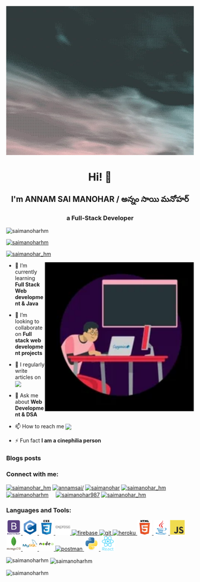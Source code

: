 <img src="start.webp" width = "1000" height = "400">
<h1 align="center">Hi! 👋</h1>
<h2 align="center">I'm ANNAM SAI MANOHAR / అన్నం సాయి మనోహర్</h2>
<h3 align="center">a Full-Stack Developer</h3>

<p align="left"> <img src="https://komarev.com/ghpvc/?username=saimanoharhm&label=Profile%20views&color=0e75b6&style=flat" alt="saimanoharhm" /> </p>

<p align="left"> <a href="https://github.com/ryo-ma/github-profile-trophy"><img src="https://github-profile-trophy.vercel.app/?username=saimanoharhm" alt="saimanoharhm" /></a> </p>

<p align="left"> <a href="https://twitter.com/saimanohar_hm" target="blank"><img src="https://img.shields.io/twitter/follow/saimanohar_hm?logo=twitter&style=for-the-badge" alt="saimanohar_hm" /></a> </p>

<img align="right" alt="Coding" width="400" src="coding.webp">

- 🌱 I’m currently learning **Full Stack Web development & Java**

- 👯 I’m looking to collaborate on **Full stack web development projects**

- 📝 I regularly write articles on <a href="https://hashnode.com/@saimanoharhm"><img src="https://img.shields.io/badge/hashnode-%27D1203.svg?&style=for-the-badge&logo=hashnode&logoColor=blue" align="center"/></a>&nbsp;&nbsp;&nbsp;&nbsp;

- 💬 Ask me about **Web Development & DSA**

- 📫 How to reach me  **<a href="mailto:saimanohar987@gmail.com?subject=Hello%20Annam Sai Manohar,%20From%20Github"><img src="https://img.shields.io/badge/gmail-%23D14836.svg?&style=for-the-badge&logo=gmail&logoColor=white" align="center"/></a>&nbsp;&nbsp;&nbsp;&nbsp;**

- ⚡ Fun fact **I am a cinephilia person**

### Blogs posts
<!-- BLOG-POST-LIST:START -->
<!-- BLOG-POST-LIST:END -->

<h3 align="left">Connect with me:</h3>
<p align="left">
<a href="https://twitter.com/saimanohar_hm" target="blank"><img align="center" src="https://raw.githubusercontent.com/rahuldkjain/github-profile-readme-generator/master/src/images/icons/Social/twitter.svg" alt="saimanohar_hm" height="30" width="40" /></a>
<a href="https://linkedin.com/in/annamsai/" target="blank"><img align="center" src="https://raw.githubusercontent.com/rahuldkjain/github-profile-readme-generator/master/src/images/icons/Social/linked-in-alt.svg" alt="annamsai/" height="30" width="40" /></a>
<a href="https://stackoverflow.com/users/saimanohar" target="blank"><img align="center" src="https://raw.githubusercontent.com/rahuldkjain/github-profile-readme-generator/master/src/images/icons/Social/stack-overflow.svg" alt="saimanohar" height="30" width="40" /></a>
<a href="https://instagram.com/saimanohar_hm" target="blank"><img align="center" src="https://raw.githubusercontent.com/rahuldkjain/github-profile-readme-generator/master/src/images/icons/Social/instagram.svg" alt="saimanohar_hm" height="30" width="40" /></a>
<a href="https://hashnode.com/@saimanoharhm" target="blank"><img src="https://img.shields.io/badge/hashnode-%27D1203.svg?&style=for-the-badge&logo=hashnode&logoColor=blue" align="center" alt="saimanoharhm"/></a>&nbsp;&nbsp;&nbsp;&nbsp;
<a href="https://www.hackerrank.com/saimanohar987" target="blank"><img align="center" src="https://raw.githubusercontent.com/rahuldkjain/github-profile-readme-generator/master/src/images/icons/Social/hackerrank.svg" alt="saimanohar987" height="30" width="40" /></a>
<a href="https://www.leetcode.com/saimanohar_hm" target="blank"><img align="center" src="https://raw.githubusercontent.com/rahuldkjain/github-profile-readme-generator/master/src/images/icons/Social/leet-code.svg" alt="saimanohar_hm" height="30" width="40" /></a>
</p>

<h3 align="left">Languages and Tools:</h3>
<p align="left"> <a href="https://getbootstrap.com" target="_blank"> <img src="https://raw.githubusercontent.com/devicons/devicon/master/icons/bootstrap/bootstrap-plain-wordmark.svg" alt="bootstrap" width="40" height="40"/> </a> <a href="https://www.cprogramming.com/" target="_blank"> <img src="https://raw.githubusercontent.com/devicons/devicon/master/icons/c/c-original.svg" alt="c" width="40" height="40"/> </a> <a href="https://www.w3schools.com/css/" target="_blank"> <img src="https://raw.githubusercontent.com/devicons/devicon/master/icons/css3/css3-original-wordmark.svg" alt="css3" width="40" height="40"/> </a> <a href="https://expressjs.com" target="_blank"> <img src="https://raw.githubusercontent.com/devicons/devicon/master/icons/express/express-original-wordmark.svg" alt="express" width="40" height="40"/> </a> <a href="https://firebase.google.com/" target="_blank"> <img src="https://www.vectorlogo.zone/logos/firebase/firebase-icon.svg" alt="firebase" width="40" height="40"/> </a> <a href="https://git-scm.com/" target="_blank"> <img src="https://www.vectorlogo.zone/logos/git-scm/git-scm-icon.svg" alt="git" width="40" height="40"/> </a> <a href="https://heroku.com" target="_blank"> <img src="https://www.vectorlogo.zone/logos/heroku/heroku-icon.svg" alt="heroku" width="40" height="40"/> </a> <a href="https://www.w3.org/html/" target="_blank"> <img src="https://raw.githubusercontent.com/devicons/devicon/master/icons/html5/html5-original-wordmark.svg" alt="html5" width="40" height="40"/> </a> <a href="https://www.java.com" target="_blank"> <img src="https://raw.githubusercontent.com/devicons/devicon/master/icons/java/java-original.svg" alt="java" width="40" height="40"/> </a> <a href="https://developer.mozilla.org/en-US/docs/Web/JavaScript" target="_blank"> <img src="https://raw.githubusercontent.com/devicons/devicon/master/icons/javascript/javascript-original.svg" alt="javascript" width="40" height="40"/> </a> <a href="https://www.mongodb.com/" target="_blank"> <img src="https://raw.githubusercontent.com/devicons/devicon/master/icons/mongodb/mongodb-original-wordmark.svg" alt="mongodb" width="40" height="40"/> </a> <a href="https://www.mysql.com/" target="_blank"> <img src="https://raw.githubusercontent.com/devicons/devicon/master/icons/mysql/mysql-original-wordmark.svg" alt="mysql" width="40" height="40"/> </a> <a href="https://nodejs.org" target="_blank"> <img src="https://raw.githubusercontent.com/devicons/devicon/master/icons/nodejs/nodejs-original-wordmark.svg" alt="nodejs" width="40" height="40"/> </a> <a href="https://postman.com" target="_blank"> <img src="https://www.vectorlogo.zone/logos/getpostman/getpostman-icon.svg" alt="postman" width="40" height="40"/> </a> <a href="https://www.python.org" target="_blank"> <img src="https://raw.githubusercontent.com/devicons/devicon/master/icons/python/python-original.svg" alt="python" width="40" height="40"/> </a> <a href="https://reactjs.org/" target="_blank"> <img src="https://raw.githubusercontent.com/devicons/devicon/master/icons/react/react-original-wordmark.svg" alt="react" width="40" height="40"/> </a> </p>

<p><img align="left" src="https://github-readme-stats.vercel.app/api/top-langs?username=saimanoharhm&show_icons=true&locale=en&layout=compact" alt="saimanoharhm" /></p>

<p>&nbsp;<img align="center" src="https://github-readme-stats.vercel.app/api?username=saimanoharhm&show_icons=true&locale=en" alt="saimanoharhm" /></p>

<p><img align="center" src="https://github-readme-streak-stats.herokuapp.com/?user=saimanoharhm&" alt="saimanoharhm" /></p>
